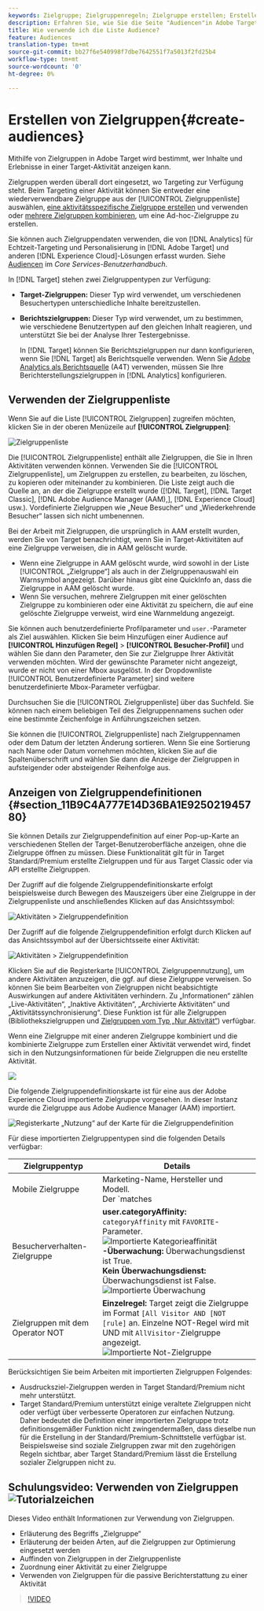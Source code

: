 ```yaml
---
keywords: Zielgruppe; Zielgruppenregeln; Zielgruppe erstellen; Erstellen von Zielgruppen; Zielgruppentargeting; Zielgruppenberichterstellung; Zielgruppenbericht; Segment; benutzerdefinierte Profilparameter; Zielgruppendefinition; Zielgruppenliste
description: Erfahren Sie, wie Sie die Seite "Audiencen"in Adobe Target verwenden und wie Sie Audiencen-Definitionskarten mit Audiencen- und Nutzungsinformationen Ansicht.
title: Wie verwende ich die Liste Audience?
feature: Audiences
translation-type: tm+mt
source-git-commit: bb27f6e540998f7dbe7642551f7a5013f2fd25b4
workflow-type: tm+mt
source-wordcount: '0'
ht-degree: 0%

---
```



# Erstellen von Zielgruppen{#create-audiences}

Mithilfe von Zielgruppen in Adobe Target wird bestimmt, wer Inhalte und Erlebnisse in einer Target-Aktivität anzeigen kann.

Zielgruppen werden überall dort eingesetzt, wo Targeting zur Verfügung steht. Beim Targeting einer Aktivität können Sie entweder eine wiederverwendbare Zielgruppe aus der [!UICONTROL Zielgruppenliste] auswählen, [eine aktivitätsspezifische Zielgruppe erstellen](/help/c-target/creating-activity-only-audience.md) und verwenden oder [mehrere Zielgruppen kombinieren](/help/c-target/combining-multiple-audiences.md#concept_A7386F1EA4394BD2AB72399C225981E5), um eine Ad-hoc-Zielgruppe zu erstellen.

Sie können auch Zielgruppendaten verwenden, die von [!DNL Analytics] für Echtzeit-Targeting und Personalisierung in [!DNL Adobe Target] und anderen [!DNL Experience Cloud]-Lösungen erfasst wurden. Siehe [Audiencen](https://experienceleague.adobe.com/docs/core-services/interface/audiences/audience-library.html) im *Core Services-Benutzerhandbuch*.

In [!DNL Target] stehen zwei Zielgruppentypen zur Verfügung:

* **Target-Zielgruppen:** Dieser Typ wird verwendet, um verschiedenen Besuchertypen unterschiedliche Inhalte bereitzustellen.
* **Berichtszielgruppen:** Dieser Typ wird verwendet, um zu bestimmen, wie verschiedene Benutzertypen auf den gleichen Inhalt reagieren, und unterstützt Sie bei der Analyse Ihrer Testergebnisse.

   In [!DNL Target] können Sie Berichtszielgruppen nur dann konfigurieren, wenn Sie [!DNL Target] als Berichtsquelle verwenden. Wenn Sie [ Adobe Analytics als Berichtsquelle](/help/c-integrating-target-with-mac/a4t/a4t.md) (A4T) verwenden, müssen Sie Ihre Berichterstellungszielgruppen in [!DNL Analytics] konfigurieren.

## Verwenden der Zielgruppenliste

Wenn Sie auf die Liste [!UICONTROL Zielgruppen] zugreifen möchten, klicken Sie in der oberen Menüzeile auf **[!UICONTROL Zielgruppen]**:

![Zielgruppenliste](assets/audiences_list.png)

Die [!UICONTROL Zielgruppenliste] enthält alle Zielgruppen, die Sie in Ihren Aktivitäten verwenden können. Verwenden Sie die [!UICONTROL Zielgruppenliste], um Zielgruppen zu erstellen, zu bearbeiten, zu löschen, zu kopieren oder miteinander zu kombinieren. Die Liste zeigt auch die Quelle an, an der die Zielgruppe erstellt wurde ([!DNL Target], [!DNL Target Classic], [!DNL Adobe Audience Manager (AAM),], [!DNL Experience Cloud] usw.). Vordefinierte Zielgruppen wie „Neue Besucher“ und „Wiederkehrende Besucher“ lassen sich nicht umbenennen.

Bei der Arbeit mit Zielgruppen, die ursprünglich in AAM erstellt wurden, werden Sie von Target benachrichtigt, wenn Sie in Target-Aktivitäten auf eine Zielgruppe verweisen, die in AAM gelöscht wurde.

* Wenn eine Zielgruppe in AAM gelöscht wurde, wird sowohl in der Liste [!UICONTROL „Zielgruppe“] als auch in der Zielgruppenauswahl ein Warnsymbol angezeigt. Darüber hinaus gibt eine QuickInfo an, dass die Zielgruppe in AAM gelöscht wurde.
* Wenn Sie versuchen, mehrere Zielgruppen mit einer gelöschten Zielgruppe zu kombinieren oder eine Aktivität zu speichern, die auf eine gelöschte Zielgruppe verweist, wird eine Warnmeldung angezeigt.

Sie können auch benutzerdefinierte Profilparameter und `user.`-Parameter als Ziel auswählen. Klicken Sie beim Hinzufügen einer Audience auf **[!UICONTROL Hinzufügen Regel]** > **[!UICONTROL Besucher-Profil]** und wählen Sie dann den Parameter, den Sie zur Zielgruppe Ihrer Aktivität verwenden möchten. Wird der gewünschte Parameter nicht angezeigt, wurde er nicht von einer Mbox ausgelöst. In der Dropdownliste [!UICONTROL Benutzerdefinierte Parameter] sind weitere benutzerdefinierte Mbox-Parameter verfügbar.

Durchsuchen Sie die [!UICONTROL Zielgruppenliste] über das Suchfeld. Sie können nach einem beliebigen Teil des Zielgruppennamens suchen oder eine bestimmte Zeichenfolge in Anführungszeichen setzen.

Sie können die [!UICONTROL Zielgruppenliste] nach Zielgruppennamen oder dem Datum der letzten Änderung sortieren. Wenn Sie eine Sortierung nach Name oder Datum vornehmen möchten, klicken Sie auf die Spaltenüberschrift und wählen Sie dann die Anzeige der Zielgruppen in aufsteigender oder absteigender Reihenfolge aus.

## Anzeigen von Zielgruppendefinitionen {#section_11B9C4A777E14D36BA1E925021945780}

Sie können Details zur Zielgruppendefinition auf einer Pop-up-Karte an verschiedenen Stellen der Target-Benutzeroberfläche anzeigen, ohne die Zielgruppe öffnen zu müssen. Diese Funktionalität gilt für in Target Standard/Premium erstellte Zielgruppen und für aus Target Classic oder via API erstellte Zielgruppen.

Der Zugriff auf die folgende Zielgruppendefinitionskarte erfolgt beispielsweise durch Bewegen des Mauszeigers über eine Zielgruppe in der Zielgruppenliste und anschließendes Klicken auf das Ansichtssymbol:

![Aktivitäten > Zielgruppendefinition](assets/audience_definition_list.png)

Der Zugriff auf die folgende Zielgruppendefinition erfolgt durch Klicken auf das Ansichtssymbol auf der Übersichtsseite einer Aktivität:

![Aktivitäten > Zielgruppendefinition](assets/audience_definition_list.png)

Klicken Sie auf die Registerkarte [!UICONTROL Zielgruppennutzung], um andere Aktivitäten anzuzeigen, die ggf. auf diese Zielgruppe verweisen. So können Sie beim Bearbeiten von Zielgruppen nicht beabsichtigte Auswirkungen auf andere Aktivitäten verhindern. Zu „Informationen“ zählen „Live-Aktivitäten“, „Inaktive Aktivitäten“, „Archivierte Aktivitäten“ und „Aktivitätssynchronisierung“. Diese Funktion ist für alle Zielgruppen (Bibliothekszielgruppen und  [Zielgruppen vom Typ „Nur Aktivität“](/help/c-target/creating-activity-only-audience.md#concept_A6BADCF530ED4AE1852E677FEBE68483)) verfügbar.

Wenn eine Zielgruppe mit einer anderen Zielgruppe kombiniert und die kombinierte Zielgruppe zum Erstellen einer Aktivität verwendet wird, findet sich in den Nutzungsinformationen für beide Zielgruppen die neu erstellte Aktivität.

![](assets/audience_definition_list_usage.png)

Die folgende Zielgruppendefinitionskarte ist für eine aus der Adobe Experience Cloud importierte Zielgruppe vorgesehen. In dieser Instanz wurde die Zielgruppe aus Adobe Audience Manager (AAM) importiert.

![Registerkarte „Nutzung“ auf der Karte für die Zielgruppendefinition](assets/audience_definition_mc.png)

Für diese importierten Zielgruppentypen sind die folgenden Details verfügbar:

| Zielgruppentyp | Details |
|--- |--- |
| Mobile Zielgruppe | Marketing-Name, Hersteller und Modell.<br>Der `matches | does not match`-Operator wird anstelle `equals | does not equal`<br>![ der Importierten Mobilen Zielgruppe](/help/c-target/c-audiences/assets/imported_mobile_audience.png) angezeigt. |
| Besucherverhalten-Zielgruppe | **user.categoryAffinity:** `categoryAffinity` mit `FAVORITE`-Parameter.<br>![Importierte Kategorieaffinität ](/help/c-target/c-audiences/assets/imported_category_affinity.png)<br>**-Überwachung:** Überwachungsdienst ist True.<br>**Kein Überwachungsdienst:**&#x200B;Überwachungsdienst ist False.<br>![Importierte Überwachung](/help/c-target/c-audiences/assets/imported_monitoring.png) |
| Zielgruppen mit dem Operator NOT | **Einzelregel:** Target zeigt die Zielgruppe im Format `[All Visitor AND [NOT [rule]` an. Einzelne NOT-Regel wird mit UND mit `AllVisitor`-Zielgruppe angezeigt.<br>![Importierte Not-Zielgruppe](/help/c-target/c-audiences/assets/imported_not_audience.png) |

Berücksichtigen Sie beim Arbeiten mit importierten Zielgruppen Folgendes:

* Ausdrucksziel-Zielgruppen werden in Target Standard/Premium nicht mehr unterstützt.
* Target Standard/Premium unterstützt einige veraltete Zielgruppen nicht oder verfügt über verbesserte Operatoren zur einfachen Nutzung. Daher bedeutet die Definition einer importierten Zielgruppe trotz definitionsgemäßer Funktion nicht zwingendermaßen, dass dieselbe nun für die Erstellung in der Standard/Premium-Schnittstelle verfügbar ist. Beispielsweise sind soziale Zielgruppen zwar mit den zugehörigen Regeln sichtbar, aber Target Standard/Premium lässt die Erstellung sozialer Zielgruppen nicht zu.

## Schulungsvideo: Verwenden von Zielgruppen  ![Tutorialzeichen](/help/assets/tutorial.png)

Dieses Video enthält Informationen zur Verwendung von Zielgruppen.

* Erläuterung des Begriffs „Zielgruppe“
* Erläuterung der beiden Arten, auf die Zielgruppen zur Optimierung eingesetzt werden
* Auffinden von Zielgruppen in der Zielgruppenliste
* Zuordnung einer Aktivität zu einer Zielgruppe
* Verwenden von Zielgruppen für die passive Berichterstattung zu einer Aktivität

>[!VIDEO](https://video.tv.adobe.com/v/17398)
